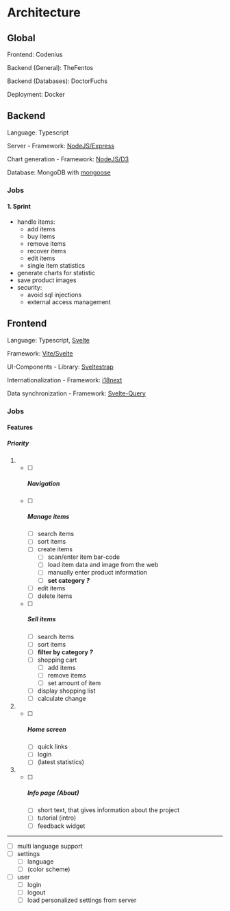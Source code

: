# Architecture
## Global

Frontend: Codenius

Backend (General): TheFentos

Backend (Databases): DoctorFuchs


Deployment: Docker

## Backend

Language: Typescript

Server - Framework: [NodeJS/Express](https://expressjs.com/)

Chart generation - Framework: [NodeJS/D3](https://d3js.org/)

Database: MongoDB with [mongoose](https://mongoosejs.com/)

### Jobs

#### 1. Sprint
- handle items:
  - add items
  - buy items
  - remove items
  - recover items
  - edit items
  - single item statistics
- generate charts for statistic
- save product images
- security:
  - avoid sql injections
  - external access management


## Frontend
Language: Typescript, [Svelte](https://svelte.dev/)

Framework: [Vite/Svelte](https://kit.svelte.dev/)

UI-Components - Library: [Sveltestrap](https://github.com/bestguy/sveltestrap)

Internationalization - Framework: [i18next](https://i18next.com)

Data synchronization - Framework: [Svelte-Query](https://github.com/SvelteStack/svelte-query)

### Jobs

#### Features

##### Priority
1. 
    - [ ] ##### Navigation
      
    - [ ] ##### Manage items
      
        - [ ] search items
        - [ ] sort items
        - [ ] create items
          - [ ] scan/enter item bar-code
          - [ ] load item data and image from the web
          - [ ] manually enter product information
          - [ ] **set category *?***
        - [ ] edit items
        - [ ] delete items
        
    - [ ] ##### Sell items
        - [ ] search items
        - [ ] sort items
        - [ ] **filter by category *?***
        - [ ] shopping cart
            - [ ] add items
            - [ ] remove items
            - [ ] set amount of item
        - [ ] display shopping list
        - [ ] calculate change
    
2. 
    - [ ] ##### Home screen
        - [ ] quick links
        - [ ] login
        - [ ] (latest statistics)
3. 
    - [ ] ##### Info page (About)
        - [ ] short  text, that gives information about the project
        - [ ] tutorial (intro)
        - [ ] feedback widget
---
- [ ] multi language support
- [ ] settings
    - [ ] language
    - [ ] (color scheme)
- [ ] user
    - [ ] login
    - [ ] logout
    - [ ] load personalized settings from server